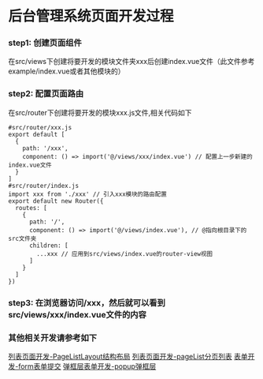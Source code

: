 # 后台管理系统页面开发过程
### step1: 创建页面组件
在src/views下创建将要开发的模块文件夹xxx后创建index.vue文件（此文件参考example/index.vue或者其他模块的）

### step2: 配置页面路由
在src/router下创建将要开发的模块xxx.js文件,相关代码如下
```
#src/router/xxx.js
export default [
  {
    path: '/xxx',
    component: () => import('@/views/xxx/index.vue') // 配置上一步新建的index.vue文件
  }
]
#src/router/index.js
import xxx from './xxx' // 引入xxx模块的路由配置
export default new Router({
  routes: [
    {
      path: '/',
      component: () => import('@/views/index.vue'), // @指向根目录下的src文件夹
      children: [
        ...xxx // 应用到src/views/index.vue的router-view视图
      ]
    }
  ]
})
```

### step3: 在浏览器访问/xxx，然后就可以看到src/views/xxx/index.vue文件的内容
### 其他相关开发请参考如下
[列表页面开发-PageListLayout结构布局](#/pagelistlayout)
[列表页面开发-pageList分页列表](#/pagelist)
[表单开发-form表单提交](#/form)
[弹框层表单开发-popup弹框层](#/popup)

